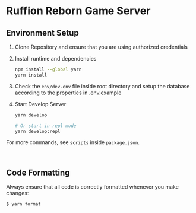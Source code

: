 Ruffion Reborn Game Server
=================================

## Environment Setup

1. Clone Repository and ensure that you are using authorized credentials

2. Install runtime and dependencies

    ```bash
    npm install --global yarn
    yarn install
    ```
3. Check the `env/dev.env` file inside root directory and setup the database according to the properties in .env.example

4. Start Develop Server

    ```bash
    yarn develop

    # Or start in repl mode
    yarn develop:repl
    ```

For more commands, see `scripts` inside `package.json`.

<br>



## Code Formatting

Always ensure that all code is correctly formatted whenever you make changes:

```bash
$ yarn format
```
